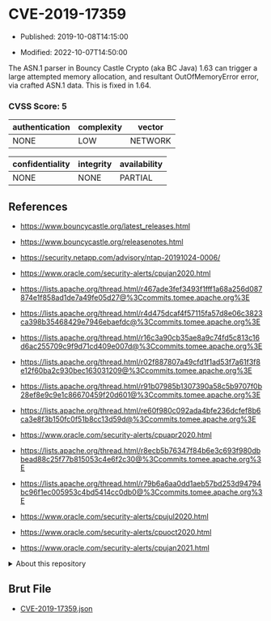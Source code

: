 # CVE-2019-17359

- Published: 2019-10-08T14:15:00

- Modified: 2022-10-07T14:50:00

The ASN.1 parser in Bouncy Castle Crypto (aka BC Java) 1.63 can trigger a large attempted memory allocation, and resultant OutOfMemoryError error, via crafted ASN.1 data. This is fixed in 1.64.

### CVSS Score: **5**

| authentication | complexity | vector |
| --- | --- | --- |
| NONE | LOW | NETWORK |

| confidentiality | integrity | availability |
| --- | --- | --- |
| NONE | NONE | PARTIAL |

## References

* https://www.bouncycastle.org/latest_releases.html

* https://www.bouncycastle.org/releasenotes.html

* https://security.netapp.com/advisory/ntap-20191024-0006/

* https://www.oracle.com/security-alerts/cpujan2020.html

* https://lists.apache.org/thread.html/r467ade3fef3493f1fff1a68a256d087874e1f858ad1de7a49fe05d27@%3Ccommits.tomee.apache.org%3E

* https://lists.apache.org/thread.html/r4d475dcaf4f57115fa57d8e06c3823ca398b35468429e7946ebaefdc@%3Ccommits.tomee.apache.org%3E

* https://lists.apache.org/thread.html/r16c3a90cb35ae8a9c74fd5c813c16d6ac255709c9f9d71cd409e007d@%3Ccommits.tomee.apache.org%3E

* https://lists.apache.org/thread.html/r02f887807a49cfd1f1ad53f7a61f3f8e12f60ba2c930bec163031209@%3Ccommits.tomee.apache.org%3E

* https://lists.apache.org/thread.html/r91b07985b1307390a58c5b9707f0b28ef8e9c9e1c86670459f20d601@%3Ccommits.tomee.apache.org%3E

* https://lists.apache.org/thread.html/re60f980c092ada4bfe236dcfef8b6ca3e8f3b150fc0f51b8cc13d59d@%3Ccommits.tomee.apache.org%3E

* https://www.oracle.com/security-alerts/cpuapr2020.html

* https://lists.apache.org/thread.html/r8ecb5b76347f84b6e3c693f980dbbead88c25f77b815053c4e6f2c30@%3Ccommits.tomee.apache.org%3E

* https://lists.apache.org/thread.html/r79b6a6aa0dd1aeb57bd253d94794bc96f1ec005953c4bd5414cc0db0@%3Ccommits.tomee.apache.org%3E

* https://www.oracle.com/security-alerts/cpujul2020.html

* https://www.oracle.com/security-alerts/cpuoct2020.html

* https://www.oracle.com/security-alerts/cpujan2021.html

<details>
<summary>About this repository</summary> 

  This repository is part of the project [Live Hack CVE](https://github.com/Live-Hack-CVE). Main website can be found [www.live-hack.org](https://www.live-hack.org) 
  
  Made by [Sn0wAlice](https://github.com/Sn0wAlice) for the people that care about security and need to have a feed of the latest CVEs. Hope you enjoy it, don't forget to star the repo and follow me on [Twitter](https://twitter.com/Sn0wAlice) and [Github](https://github.com/Sn0wAlice). And that is my [personnal website](https://www.alice-snow.me/)

  - [Home Page](https://github.com/Live-Hack-CVE)
  - [Framework](https://github.com/Live-Hack-CVE/cve-framework)
  - [CVE database](https://github.com/Live-Hack-CVE/full_database)
  - [Changelog](https://github.com/Live-Hack-CVE/Changelog)
</details>

## Brut File

* [CVE-2019-17359.json](https://raw.githubusercontent.com/Live-Hack-CVE/full_database/main/cves/2019/CVE-2019-17359.json)

